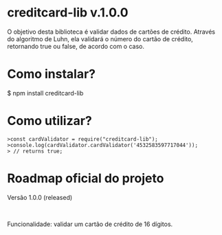 # creditcard-lib v.1.0.0
<p> O objetivo desta biblioteca é validar dados de cartões de crédito. Através do algoritmo de Luhn, ela validará o número do cartão de crédito, retornando true ou false, de acordo com o caso.</p>

# Como instalar?
$ npm install creditcard-lib

# Como utilizar?
```
>const cardValidator = require("creditcard-lib");
>console.log(cardValidator.cardValidator('4532583597717044'));
> // returns true;
```

# Roadmap oficial do projeto
<p>Versão 1.0.0 (released)</p><br />
<p>Funcionalidade: validar um cartão de crédito de 16 dígitos.</p>